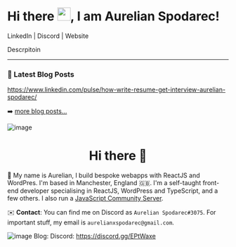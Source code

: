 # Hi there <img src="https://raw.githubusercontent.com/MartinHeinz/MartinHeinz/master/wave.gif" width="30px">, I am Aurelian Spodarec!


LinkedIn | Discord | Website

<!-- 
![twitter-follower](https://img.shields.io/twitter/follow/catalinmpit?style=social) ![github-sponsors](https://img.shields.io/github/sponsors/catalinpit?label=GitHub%20Sponsors&style=social) ![img](https://img.shields.io/youtube/channel/subscribers/UCl1IRCSmm74qhcFNPTHcbMg?label=YouTube%20Subscribers&style=social) ![img](https://img.shields.io/youtube/channel/views/UCl1IRCSmm74qhcFNPTHcbMg?label=Total%20views%20on%20my%20YouTube%20Channel&style=social) -->


Descrpitoin



---
 


### 📕 Latest Blog Posts

<!-- BLOG-POST-LIST:START -->
https://www.linkedin.com/pulse/how-write-resume-get-interview-aurelian-spodarec/


<!-- BLOG-POST-LIST:END -->

➡️ [more blog posts...](https://google.tech)








![image](https://i.imgur.com/e1wdZbK.png)
<h1 align="center">Hi there 👋</h1>

🚀 My name is Aurelian, I build bespoke webapps with ReactJS and WordPres. I'm based in Manchester, England 🇬🇧. I'm a self-taught front-end developer specialising in ReactJS, WordPress and TypeScript, and a few others. I also run a [JavaScript Community Server](https://discord.gg/EPtWaxe).

✉️ **Contact**: You can find me on Discord as `Aurelian Spodarec#3075`. For important stuff, my email is `aurelianxspodarec@gmail.com`.



![image](https://image.flaticon.com/icons/png/512/174/174857.png(https://www.linkedin.com/in/aurelianspodarec/))
Blog:
Discord: https://discord.gg/EPtWaxe
